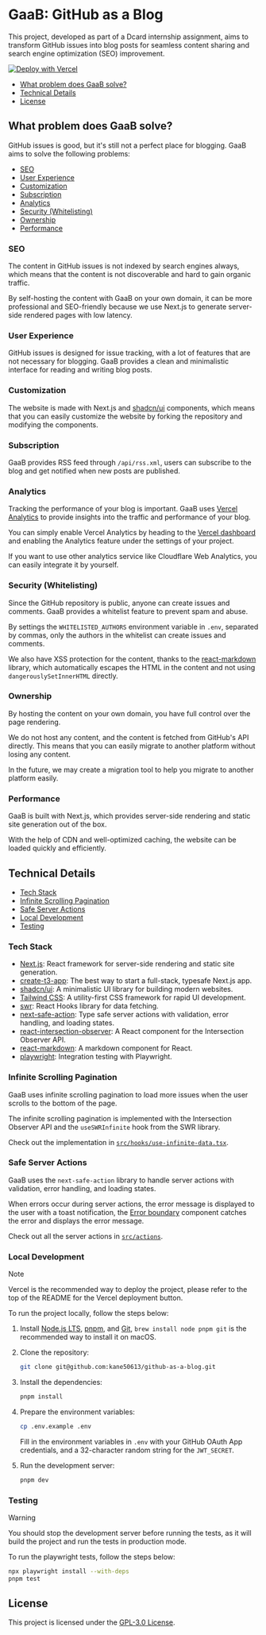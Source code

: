 # GaaB: GitHub as a Blog

This project, developed as part of a Dcard internship assignment, aims to transform GitHub issues into blog posts for seamless content sharing and search engine optimization (SEO) improvement.

[![Deploy with Vercel](https://vercel.com/button)](https://vercel.com/new/clone?repository-url=https%3A%2F%2Fgithub.com%2Fkane50613%2Fgithub-as-a-blog&env=GITHUB_CLIENT_ID,GITHUB_CLIENT_SECRET,JWT_SECRET,NEXT_PUBLIC_GITHUB_REPO_OWNER,NEXT_PUBLIC_GITHUB_REPO&demo-title=Github%20as%20a%20Blog&demo-description=Effortless%20blogging%20with%20GitHub%20issues%20and%20Next.js&demo-url=https%3A%2F%2Fgithub-as-a-blog.vercel.app%2F&demo-image=https%3A%2F%2Fgithub-as-a-blog.vercel.app%2Fcover.jpg)

- [What problem does GaaB solve?](#what-problem-does-gaab-solve)
- [Technical Details](#technical-details)
- [License](#license)

## What problem does GaaB solve?

GitHub issues is good, but it's still not a perfect place for blogging. GaaB aims to solve the following problems:

- [SEO](#seo)
- [User Experience](#user-experience)
- [Customization](#customization)
- [Subscription](#subscription)
- [Analytics](#analytics)
- [Security (Whitelisting)](#security-whitelisting)
- [Ownership](#ownership)
- [Performance](#performance)

### SEO

The content in GitHub issues is not indexed by search engines always, which means that the content is not discoverable and hard to gain organic traffic.

By self-hosting the content with GaaB on your own domain, it can be more professional and SEO-friendly because we use Next.js to generate server-side rendered pages with low latency.

### User Experience

GitHub issues is designed for issue tracking, with a lot of features that are not necessary for blogging. GaaB provides a clean and minimalistic interface for reading and writing blog posts.

### Customization

The website is made with Next.js and [shadcn/ui](https://ui.shadcn.com/) components, which means that you can easily customize the website by forking the repository and modifying the components.

### Subscription

GaaB provides RSS feed through `/api/rss.xml`, users can subscribe to the blog and get notified when new posts are published.

### Analytics

Tracking the performance of your blog is important. GaaB uses [Vercel Analytics](https://vercel.com/analytics) to provide insights into the traffic and performance of your blog.

You can simply enable Vercel Analytics by heading to the [Vercel dashboard](https://vercel.com/dashboard) and enabling the Analytics feature under the settings of your project.

If you want to use other analytics service like Cloudflare Web Analytics, you can easily integrate it by yourself.

### Security (Whitelisting)

Since the GitHub repository is public, anyone can create issues and comments. GaaB provides a whitelist feature to prevent spam and abuse.

By settings the `WHITELISTED_AUTHORS` environment variable in `.env`, separated by commas, only the authors in the whitelist can create issues and comments.

We also have XSS protection for the content, thanks to the [react-markdown](https://www.npmjs.com/package/react-markdown) library, which automatically escapes the HTML in the content and not using `dangerouslySetInnerHTML` directly.

### Ownership

By hosting the content on your own domain, you have full control over the page rendering.

We do not host any content, and the content is fetched from GitHub's API directly. This means that you can easily migrate to another platform without losing any content.

In the future, we may create a migration tool to help you migrate to another platform easily.

### Performance

GaaB is built with Next.js, which provides server-side rendering and static site generation out of the box.

With the help of CDN and well-optimized caching, the website can be loaded quickly and efficiently.
   
## Technical Details

- [Tech Stack](#tech-stack)
- [Infinite Scrolling Pagination](#infinite-scrolling-pagination)
- [Safe Server Actions](#safe-server-actions)
- [Local Development](#local-development)
- [Testing](#testing)

### Tech Stack

- [Next.js](https://nextjs.org/): React framework for server-side rendering and static site generation.
- [create-t3-app](https://create.t3.gg/): The best way to start a full-stack, typesafe Next.js app.
- [shadcn/ui](https://ui.shadcn.com/): A minimalistic UI library for building modern websites.
- [Tailwind CSS](https://tailwindcss.com/): A utility-first CSS framework for rapid UI development.
- [swr](https://swr.vercel.app/): React Hooks library for data fetching.
- [next-safe-action](https://www.npmjs.com/package/next-safe-action): Type safe server actions with validation, error handling, and loading states. 
- [react-intersection-observer](https://www.npmjs.com/package/react-intersection-observer): A React component for the Intersection Observer API.
- [react-markdown](https://www.npmjs.com/package/react-markdown): A markdown component for React.
- [playwright](https://playwright.dev/): Integration testing with Playwright.

### Infinite Scrolling Pagination

GaaB uses infinite scrolling pagination to load more issues when the user scrolls to the bottom of the page.

The infinite scrolling pagination is implemented with the Intersection Observer API and the `useSWRInfinite` hook from the SWR library.

Check out the implementation in [`src/hooks/use-infinite-data.tsx`](src/hooks/use-infinite-data.tsx).

### Safe Server Actions

GaaB uses the `next-safe-action` library to handle server actions with validation, error handling, and loading states.

When errors occur during server actions, the error message is displayed to the user with a toast notification, the [Error boundary](src/app/error.tsx) component catches the error and displays the error message.

Check out all the server actions in [`src/actions`](src/actions).

### Local Development

> [!NOTE]
> Vercel is the recommended way to deploy the project, please refer to the top of the README for the Vercel deployment button.

To run the project locally, follow the steps below:

1. Install [Node.js LTS](https://nodejs.org/), [pnpm](https://pnpm.io/installation), and [Git](https://git-scm.com/), `brew install node pnpm git` is the recommended way to install it on macOS.
   
2. Clone the repository:

   ```bash
   git clone git@github.com:kane50613/github-as-a-blog.git
   ```

3. Install the dependencies:

   ```bash
   pnpm install
   ```

4. Prepare the environment variables:

   ```bash
   cp .env.example .env
   ```

   Fill in the environment variables in `.env` with your GitHub OAuth App credentials, and a 32-character random string for the `JWT_SECRET`.

5. Run the development server:

   ```bash
   pnpm dev
   ```

### Testing

> [!WARNING]
> You should stop the development server before running the tests, as it will build the project and run the tests in production mode.

To run the playwright tests, follow the steps below:

```bash
npx playwright install --with-deps
pnpm test
```

## License

This project is licensed under the [GPL-3.0 License](LICENSE).

